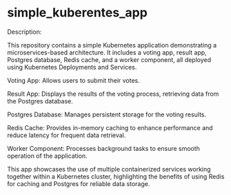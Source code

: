 # simple_kuberentes_app
Description:

This repository contains a simple Kubernetes application demonstrating a microservices-based architecture. It includes a voting app, result app, Postgres database, Redis cache, and a worker component, all deployed using Kubernetes Deployments and Services.

Voting App: Allows users to submit their votes.

Result App: Displays the results of the voting process, retrieving data from the Postgres database.

Postgres Database: Manages persistent storage for the voting results.

Redis Cache: Provides in-memory caching to enhance performance and reduce latency for frequent data retrieval.

Worker Component: Processes background tasks to ensure smooth operation of the application.

This app showcases the use of multiple containerized services working together within a Kubernetes cluster, highlighting the benefits of using Redis for caching and Postgres for reliable data storage.
